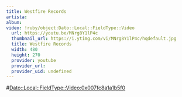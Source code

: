 ```yaml
---
title: Westfire Records
artista: 
album: 
video: !ruby/object:Dato::Local::FieldType::Video
  url: https://youtu.be/MNrg8Y1lP4c
  thumbnail_url: https://i.ytimg.com/vi/MNrg8Y1lP4c/hqdefault.jpg
  title: Westfire Records
  width: 480
  height: 270
  provider: youtube
  provider_url: 
  provider_uid: undefined
---
```


#<Dato::Local::FieldType::Video:0x007fc8a1a1b5f0>